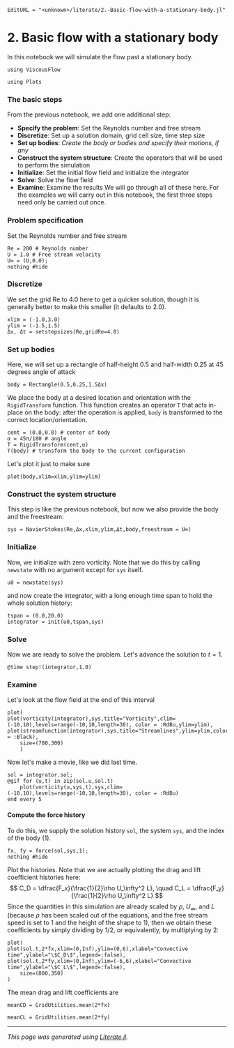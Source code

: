 ```@meta
EditURL = "<unknown>/literate/2.-Basic-flow-with-a-stationary-body.jl"
```

# 2. Basic flow with a stationary body
In this notebook we will simulate the flow past a stationary body.

```@example 2.-Basic-flow-with-a-stationary-body
using ViscousFlow
```

```@example 2.-Basic-flow-with-a-stationary-body
using Plots
```

### The basic steps
From the previous notebook, we add one additional step:
* **Specify the problem**: Set the Reynolds number and free stream
* **Discretize**: Set up a solution domain, grid cell size, time step size
* **Set up bodies**: *Create the body or bodies and specify their motions, if any*
* **Construct the system structure**: Create the operators that will be used to perform the simulation
* **Initialize**: Set the initial flow field and initialize the integrator
* **Solve**: Solve the flow field
* **Examine**: Examine the results
We will go through all of these here. For the examples we will carry out in this notebook,
the first three steps need only be carried out once.

### Problem specification
Set the Reynolds number and free stream

```@example 2.-Basic-flow-with-a-stationary-body
Re = 200 # Reynolds number
U = 1.0 # Free stream velocity
U∞ = (U,0.0);
nothing #hide
```

### Discretize
We set the grid Re to 4.0 here to get a quicker solution, though it is generally
better to make this smaller (it defaults to 2.0).

```@example 2.-Basic-flow-with-a-stationary-body
xlim = (-1.0,3.0)
ylim = (-1.5,1.5)
Δx, Δt = setstepsizes(Re,gridRe=4.0)
```

### Set up bodies
Here, we will set up a rectangle of half-height 0.5 and half-width 0.25
at 45 degrees angle of attack

```@example 2.-Basic-flow-with-a-stationary-body
body = Rectangle(0.5,0.25,1.5Δx)
```

We place the body at a desired location and orientation with the `RigidTransform`
function. This function creates an operator `T` that acts in-place on the body:
after the operation is applied, `body` is transformed to the correct location/orientation.

```@example 2.-Basic-flow-with-a-stationary-body
cent = (0.0,0.0) # center of body
α = 45π/180 # angle
T = RigidTransform(cent,α)
T(body) # transform the body to the current configuration
```

Let's plot it just to make sure

```@example 2.-Basic-flow-with-a-stationary-body
plot(body,xlim=xlim,ylim=ylim)
```

### Construct the system structure
This step is like the previous notebook, but now we also provide the body and
the freestream:

```@example 2.-Basic-flow-with-a-stationary-body
sys = NavierStokes(Re,Δx,xlim,ylim,Δt,body,freestream = U∞)
```

### Initialize
Now, we initialize with zero vorticity. Note that we do this by calling
`newstate` with no argument except for `sys` itself.

```@example 2.-Basic-flow-with-a-stationary-body
u0 = newstate(sys)
```

and now create the integrator, with a long enough time span to hold the whole
solution history:

```@example 2.-Basic-flow-with-a-stationary-body
tspan = (0.0,20.0)
integrator = init(u0,tspan,sys)
```

### Solve
Now we are ready to solve the problem. Let's advance the solution to $t = 1$.

```@example 2.-Basic-flow-with-a-stationary-body
@time step!(integrator,1.0)
```

### Examine
Let's look at the flow field at the end of this interval

```@example 2.-Basic-flow-with-a-stationary-body
plot(
plot(vorticity(integrator),sys,title="Vorticity",clim=(-10,10),levels=range(-10,10,length=30), color = :RdBu,ylim=ylim),
plot(streamfunction(integrator),sys,title="Streamlines",ylim=ylim,color = :Black),
    size=(700,300)
    )
```

Now let's make a movie, like we did last time.

```@example 2.-Basic-flow-with-a-stationary-body
sol = integrator.sol;
@gif for (u,t) in zip(sol.u,sol.t)
    plot(vorticity(u,sys,t),sys,clim=(-10,10),levels=range(-10,10,length=30), color = :RdBu)
end every 5
```

#### Compute the force history
To do this, we supply the solution history `sol`, the system `sys`, and the index
of the body (1).

```@example 2.-Basic-flow-with-a-stationary-body
fx, fy = force(sol,sys,1);
nothing #hide
```

Plot the histories. Note that we are actually plotting the drag and lift
coefficient histories here:
$$ C_D = \dfrac{F_x}{\frac{1}{2}\rho U_\infty^2 L}, \quad C_L = \dfrac{F_y}{\frac{1}{2}\rho U_\infty^2 L} $$
Since the quantities in this simulation are already scaled by $\rho$, $U_\infty$, and $L$
(because $\rho$ has been scaled out of the equations, and the free stream speed is
set to 1 and the height of the shape to 1), then we obtain these coefficients by
simply dividing by 1/2, or equivalently, by multiplying by 2:

```@example 2.-Basic-flow-with-a-stationary-body
plot(
plot(sol.t,2*fx,xlim=(0,Inf),ylim=(0,6),xlabel="Convective time",ylabel="\$C_D\$",legend=:false),
plot(sol.t,2*fy,xlim=(0,Inf),ylim=(-6,6),xlabel="Convective time",ylabel="\$C_L\$",legend=:false),
    size=(800,350)
)
```

The mean drag and lift coefficients are

```@example 2.-Basic-flow-with-a-stationary-body
meanCD = GridUtilities.mean(2*fx)
```

```@example 2.-Basic-flow-with-a-stationary-body
meanCL = GridUtilities.mean(2*fy)
```

---

*This page was generated using [Literate.jl](https://github.com/fredrikekre/Literate.jl).*


